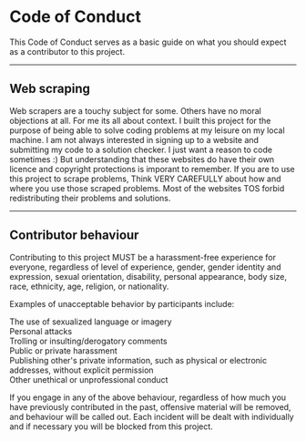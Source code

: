 # Code of Conduct

This Code of Conduct serves as a basic guide on what you should expect as a contributor to this project.

***

## Web scraping

Web scrapers are a touchy subject for some. Others have no moral objections at all. For me its all about context.
I built this project for the purpose of being able to solve coding problems at my leisure on my local machine.
I am not always interested in signing up to a website and submitting my code to a solution checker. I just want a reason to code sometimes :)
But understanding that these websites do have their own licence and copyright protections is imporant to remember.
If you are to use this project to scrape problems, Think VERY CAREFULLY about how and where you use those scraped problems.
Most of the websites TOS forbid redistributing their problems and solutions.

***

## Contributor behaviour

Contributing to this project MUST be a harassment-free experience for everyone, regardless of level of experience, gender, gender identity and expression, sexual orientation, disability, personal appearance, body size, race, ethnicity, age, religion, or nationality.
  
Examples of unacceptable behavior by participants include:  

The use of sexualized language or imagery  
Personal attacks  
Trolling or insulting/derogatory comments  
Public or private harassment  
Publishing other's private information, such as physical or electronic addresses, without explicit permission  
Other unethical or unprofessional conduct  


If you engage in any of the above behaviour, regardless of how much you have previously contributed in the past, offensive material will be removed, and behaviour will be called out. 
Each incident will be dealt with individually and if necessary you will be blocked from this project. 
